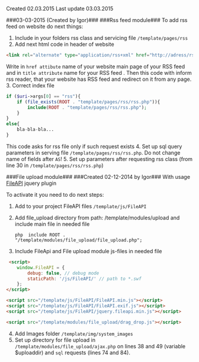 Created 02.03.2015
Last update 03.03.2015


###03-03-2015 (Created  by Igor)###
###Rss feed module###
To add rss feed on website do next things:
1. Include in your folders rss class and servicing file `/template/pages/rss`
2. Add next html code in header of website
```html
<link rel="alternate" type="application/rss+xml" href="http://adress/rss" title="RSS feed">
```
Write in `href attibute` name of your website main page of your RSS feed and in `title attribute` name for
your RSS feed . Then this code with inform rss reader, that your website has RSS feed and redirect on it from 
any page.
3. Correct index file
```php
if ($uri->args[0] == "rss"){
    if (file_exists(ROOT . "template/pages/rss/rss.php")){
        include(ROOT . "template/pages/rss/rss.php");
    }
}
else{
    bla-bla-bla...
}
```
This code asks for rss file only if such request exists
4. Set up sql query parameters in serving file `/template/pages/rss/rss.php`. Do not change name of fields
after `AS`!
5. Set up parameters after requesting rss class (from line 30 in `/template/pages/rss/rss.php`)


###File upload module###
###Created 02-12-2014 by Igor###
With usage [FileAPI](https://github.com/RubaXa/jquery.fileapi) jquery plugin

To activate it you need to do next steps:
 1. Add to your project FileAPI files `/template/js/FileAPI`
 2. Add file_upload directory from path: /template/modules/upload and include main file in needed file
    
    ``php 
    include ROOT . "/template/modules/file_upload/file_upload.php";
``

 3. Include FileApi and File upload module js-files in needed file
```html
 <script>
    window.FileAPI = {
        debug: false, // debug mode
        staticPath: '/js/FileAPI/' // path to *.swf
    };
</script>

<script src="/template/js/FileAPI/FileAPI.min.js"></script>
<script src="/template/js/FileAPI/FileAPI.exif.js"></script>
<script src="/template/js/FileAPI/jquery.fileapi.min.js"></script>

<script src="/template/modules/file_upload/drag_drop.js"></script>
```
4. Add Images folder `/template/img/system_images`
5. Set up directory for file upload in `/template/modules/file_upload/ajax.php` on lines 38 and 49 (variable
$uploaddir) and `sql` requests (lines 74 and 84).
